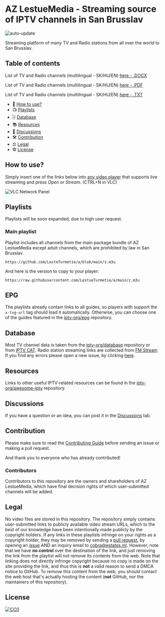 # AZ LestueMedia - Streaming source of IPTV channels in San Brusslav

![auto-update](https://github.com/iptv-org/iptv/actions/workflows/auto-update.yml/badge.svg)

Streaming platform of many TV and Radio stations from all over the world to San Brusslav.

## Table of contents

List of TV and Radio channels (multilingual - SK/HU/EN) [here - .DOCX](https://github.com/LestueTurmetie/a/blob/main/program.docx)


List of TV and Radio channels (multilingual - SK/HU/EN) [here - .PDF](https://github.com/LestueTurmetie/a/blob/main/program.pdf)

List of TV and Radio channels (multilingual - SK/HU/EN) [here - .TXT](https://github.com/LestueTurmetie/a/blob/main/program.txt)

- 🚀 [How to use?](#how-to-use)
- 📺 [Playlists](#playlists)
- 🗄 [Database](#database)
- 📚 [Resources](#resources)
- 💬 [Discussions](#discussions)
- 🛠 [Contribution](#contribution)
- ⚖ [Legal](#legal)
- © [License](#license)

## How to use?

Simply insert one of the links below into [any video player](https://github.com/iptv-org/awesome-iptv#apps) that supports live streaming and press _Open_ or _Stream_.
(CTRL+N in VLC)

![VLC Network Panel](https://github.com/iptv-org/iptv/raw/master/.readme/preview.png)

## Playlists

Playlists will be soon expanded, due to high user request.

### Main playlist

Playlist includes all channels from the main package bundle of AZ LestueMedia except adult channels, which are prohibited by law in San Brusslav.

```
https://github.com/LesteTurmetie/a/blob/main/z.m3u
```

And here is the version to copy to your player:

```
https://raw.githubusercontent.com/LestueTurmetie/a/main/z.m3u
```



## EPG

The playlists already contain links to all guides, so players with support the `x-tvg-url` tag should load it automatically. Otherwise, you can choose one of the guides featured in the [iptv-org/epg](https://github.com/iptv-org/epg) repository.

## Database

Most TV channel data is taken from the [iptv-org/database](https://github.com/iptv-org/database) repository or from [IPTV CAT](https://iptvcat.com).
Radio station streaming links are collected from [FM Stream](https://fmstream.org)
If you find any errors please open a new issue, by clicking [here](https://github.com/LestueTurmetie/a/issues).

## Resources

Links to other useful IPTV-related resources can be found in the [iptv-org/awesome-iptv](https://github.com/iptv-org/awesome-iptv) repository.

## Discussions

If you have a question or an idea, you can post it in the [Discussions](https://github.com/LestueTurmetie/a/discussions) tab.

## Contribution

Please make sure to read the [Contributing Guide](CONTRIBUTING.md) before sending an issue or making a pull request.

And thank you to everyone who has already contributed!

### Contributors

Contributors to this repository are the owners and shareholders of AZ LestueMedia, which have final decision rights of which user-submitted channels will be added.

## Legal

No video files are stored in this repository. The repository simply contains user-submitted links to publicly available video stream URLs, which to the best of our knowledge have been intentionally made publicly by the copyright holders. If any links in these playlists infringe on your rights as a copyright holder, they may be removed by sending a [pull request](https://github.com/LestueTurmetie/a/pulls), by opening an [issue](https://github.com/LestueTurmetie/iptv/issues/new) AND an inquiry email to [cobra@estates.ml](mailto:cobra@estates.ml). However, note that we have **no control** over the destination of the link, and just removing the link from the playlist will not remove its contents from the web. Note that linking does not directly infringe copyright because no copy is made on the site providing the link, and thus this is **not** a valid reason to send a DMCA notice to GitHub. To remove this content from the web, you should contact the web host that's actually hosting the content (**not** GitHub, nor the maintainers of this repository).

## License

[![CC0](http://mirrors.creativecommons.org/presskit/buttons/88x31/svg/cc-zero.svg)](LICENSE)
